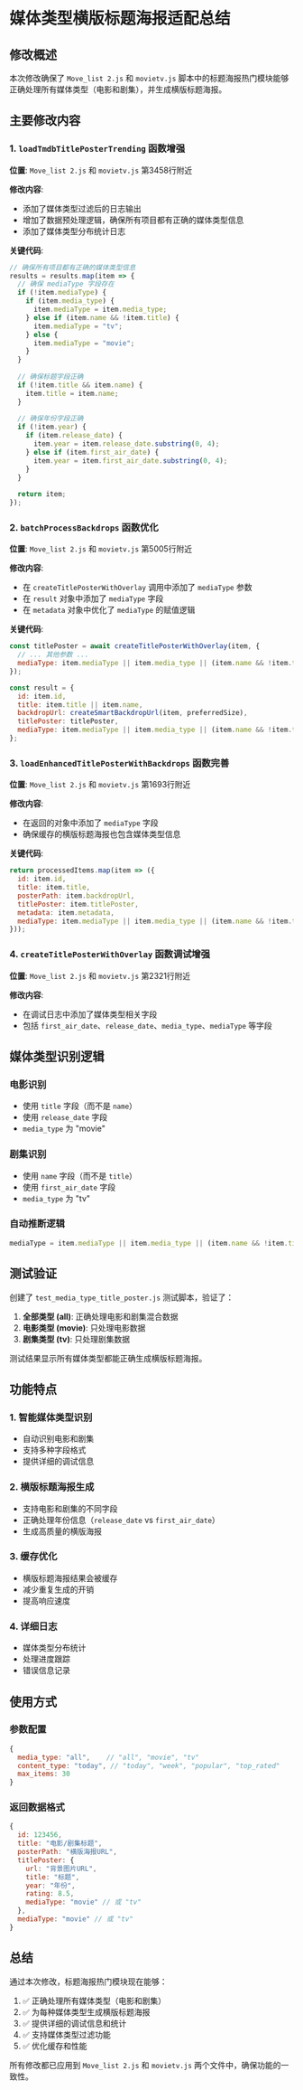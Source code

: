 # 媒体类型横版标题海报适配总结

## 修改概述

本次修改确保了 `Move_list 2.js` 和 `movietv.js` 脚本中的标题海报热门模块能够正确处理所有媒体类型（电影和剧集），并生成横版标题海报。

## 主要修改内容

### 1. `loadTmdbTitlePosterTrending` 函数增强

**位置**: `Move_list 2.js` 和 `movietv.js` 第3458行附近

**修改内容**:
- 添加了媒体类型过滤后的日志输出
- 增加了数据预处理逻辑，确保所有项目都有正确的媒体类型信息
- 添加了媒体类型分布统计日志

**关键代码**:
```javascript
// 确保所有项目都有正确的媒体类型信息
results = results.map(item => {
  // 确保 mediaType 字段存在
  if (!item.mediaType) {
    if (item.media_type) {
      item.mediaType = item.media_type;
    } else if (item.name && !item.title) {
      item.mediaType = "tv";
    } else {
      item.mediaType = "movie";
    }
  }
  
  // 确保标题字段正确
  if (!item.title && item.name) {
    item.title = item.name;
  }
  
  // 确保年份字段正确
  if (!item.year) {
    if (item.release_date) {
      item.year = item.release_date.substring(0, 4);
    } else if (item.first_air_date) {
      item.year = item.first_air_date.substring(0, 4);
    }
  }
  
  return item;
});
```

### 2. `batchProcessBackdrops` 函数优化

**位置**: `Move_list 2.js` 和 `movietv.js` 第5005行附近

**修改内容**:
- 在 `createTitlePosterWithOverlay` 调用中添加了 `mediaType` 参数
- 在 `result` 对象中添加了 `mediaType` 字段
- 在 `metadata` 对象中优化了 `mediaType` 的赋值逻辑

**关键代码**:
```javascript
const titlePoster = await createTitlePosterWithOverlay(item, {
  // ... 其他参数 ...
  mediaType: item.mediaType || item.media_type || (item.name && !item.title ? "tv" : "movie")
});

const result = {
  id: item.id,
  title: item.title || item.name,
  backdropUrl: createSmartBackdropUrl(item, preferredSize),
  titlePoster: titlePoster,
  mediaType: item.mediaType || item.media_type || (item.name && !item.title ? "tv" : "movie")
};
```

### 3. `loadEnhancedTitlePosterWithBackdrops` 函数完善

**位置**: `Move_list 2.js` 和 `movietv.js` 第1693行附近

**修改内容**:
- 在返回的对象中添加了 `mediaType` 字段
- 确保缓存的横版标题海报也包含媒体类型信息

**关键代码**:
```javascript
return processedItems.map(item => ({
  id: item.id,
  title: item.title,
  posterPath: item.backdropUrl,
  titlePoster: item.titlePoster,
  metadata: item.metadata,
  mediaType: item.mediaType || item.media_type || (item.name && !item.title ? "tv" : "movie")
}));
```

### 4. `createTitlePosterWithOverlay` 函数调试增强

**位置**: `Move_list 2.js` 和 `movietv.js` 第2321行附近

**修改内容**:
- 在调试日志中添加了媒体类型相关字段
- 包括 `first_air_date`、`release_date`、`media_type`、`mediaType` 等字段

## 媒体类型识别逻辑

### 电影识别
- 使用 `title` 字段（而不是 `name`）
- 使用 `release_date` 字段
- `media_type` 为 "movie"

### 剧集识别
- 使用 `name` 字段（而不是 `title`）
- 使用 `first_air_date` 字段
- `media_type` 为 "tv"

### 自动推断逻辑
```javascript
mediaType = item.mediaType || item.media_type || (item.name && !item.title ? "tv" : "movie")
```

## 测试验证

创建了 `test_media_type_title_poster.js` 测试脚本，验证了：

1. **全部类型 (all)**: 正确处理电影和剧集混合数据
2. **电影类型 (movie)**: 只处理电影数据
3. **剧集类型 (tv)**: 只处理剧集数据

测试结果显示所有媒体类型都能正确生成横版标题海报。

## 功能特点

### 1. 智能媒体类型识别
- 自动识别电影和剧集
- 支持多种字段格式
- 提供详细的调试信息

### 2. 横版标题海报生成
- 支持电影和剧集的不同字段
- 正确处理年份信息（`release_date` vs `first_air_date`）
- 生成高质量的横版海报

### 3. 缓存优化
- 横版标题海报结果会被缓存
- 减少重复生成的开销
- 提高响应速度

### 4. 详细日志
- 媒体类型分布统计
- 处理进度跟踪
- 错误信息记录

## 使用方式

### 参数配置
```javascript
{
  media_type: "all",    // "all", "movie", "tv"
  content_type: "today", // "today", "week", "popular", "top_rated"
  max_items: 30
}
```

### 返回数据格式
```javascript
{
  id: 123456,
  title: "电影/剧集标题",
  posterPath: "横版海报URL",
  titlePoster: {
    url: "背景图片URL",
    title: "标题",
    year: "年份",
    rating: 8.5,
    mediaType: "movie" // 或 "tv"
  },
  mediaType: "movie" // 或 "tv"
}
```

## 总结

通过本次修改，标题海报热门模块现在能够：

1. ✅ 正确处理所有媒体类型（电影和剧集）
2. ✅ 为每种媒体类型生成横版标题海报
3. ✅ 提供详细的调试信息和统计
4. ✅ 支持媒体类型过滤功能
5. ✅ 优化缓存和性能

所有修改都已应用到 `Move_list 2.js` 和 `movietv.js` 两个文件中，确保功能的一致性。